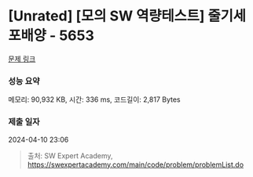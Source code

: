 # [Unrated] [모의 SW 역량테스트] 줄기세포배양 - 5653 

[문제 링크](https://swexpertacademy.com/main/code/problem/problemDetail.do?contestProbId=AWXRJ8EKe48DFAUo) 

### 성능 요약

메모리: 90,932 KB, 시간: 336 ms, 코드길이: 2,817 Bytes

### 제출 일자

2024-04-10 23:06



> 출처: SW Expert Academy, https://swexpertacademy.com/main/code/problem/problemList.do